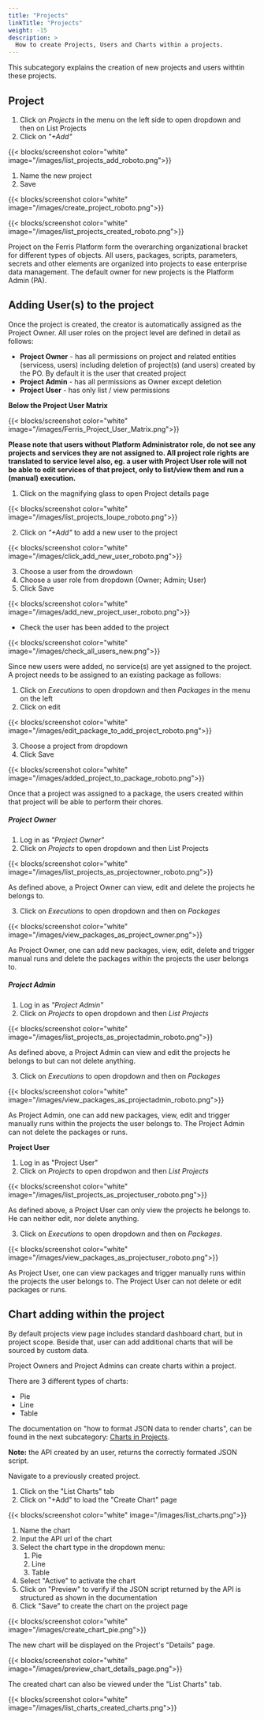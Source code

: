 ```yaml
---
title: "Projects"
linkTitle: "Projects"
weight: -15
description: >
  How to create Projects, Users and Charts within a projects.
---
```


This subcategory explains the creation of new projects and users withtin these projects.

## Project 

1. Click on *Projects* in the menu on the left side to open dropdown and then on List Projects
2. Click on *"+Add"*

{{< blocks/screenshot color="white" image="/images/list_projects_add_roboto.png">}}



1. Name the new project
2. Save

{{< blocks/screenshot color="white" image="/images/create_project_roboto.png">}}


{{< blocks/screenshot color="white" image="/images/list_projects_created_roboto.png">}}



Project on the Ferris Platform form the overarching organizational bracket for different types of objects. All users, packages, scripts, parameters, secrets and other elements are organized into projects to ease enterprise data management. The default owner for new projects is the Platform Admin (PA).  

## Adding User(s) to the project

Once the project is created, the creator is automatically assigned as the Project Owner. All user roles on the project level are defined in detail as follows:

- **Project Owner** -  has all permissions on project and related entities (servicess, users) including deletion of project(s) (and users) created by the PO. By default it is the user that created project
- **Project Admin** - has all permissions as Owner except deletion
- **Project User** - has only list / view permissions

**Below the Project User Matrix**

{{< blocks/screenshot color="white" image="/images/Ferris_Project_User_Matrix.png">}}

**Please note that users without Platform Administrator role, do not see any projects and services they are not assigned to. All project role rights are translated to service level also, eg. a user with Project User role will not be able to edit services of that project, only to list/view them and run a (manual) execution.**

1. Click on the magnifying glass to open Project details page


{{< blocks/screenshot color="white" image="/images/list_projects_loupe_roboto.png">}}


2. Click on *"+Add"* to add a new user to the project

{{< blocks/screenshot color="white" image="/images/click_add_new_user_roboto.png">}}



3. Choose a user from the drowdown 
4. Choose a user role from dropdown (Owner; Admin; User)
5. Click Save

{{< blocks/screenshot color="white" image="/images/add_new_project_user_roboto.png">}}


- Check the user has been added to the project

{{< blocks/screenshot color="white" image="/images/check_all_users_new.png">}}



Since new users were added, no service(s) are yet assigned to the project. A project needs to be assigned to an existing package as follows:

1. Click on *Executions* to open dropdown and then *Packages* in the menu on the left
2. Click on edit

{{< blocks/screenshot color="white" image="/images/edit_package_to_add_project_roboto.png">}}

3. Choose a project from dropdown
4. Click Save

{{< blocks/screenshot color="white" image="/images/added_project_to_package_roboto.png">}}

Once that a project was assigned to a package, the users created within that project will be able to perform their chores.

##### Project Owner

1. Log in as *"Project Owner"*
2. Click on *Projects* to open dropdown and then List Projects

{{< blocks/screenshot color="white" image="/images/list_projects_as_projectowner_roboto.png">}}

As defined above, a Project Owner can  view, edit and delete the projects he belongs to.

3. Click on *Executions* to open dropdown and then on *Packages*

{{< blocks/screenshot color="white" image="/images/view_packages_as_project_owner.png">}}

As Project Owner, one can add new packages, view, edit, delete and trigger manual runs and delete the packages within the projects the user belongs to.

##### Project Admin

1. Log in as *"Project Admin"*
2. Click on *Projects* to open dropdown and then *List Projects*

{{< blocks/screenshot color="white" image="/images/list_projects_as_projectadmin_roboto.png">}}

As defined above, a Project Admin can  view and edit the projects he belongs to but can not delete anything.

3. Click on *Executions* to open dropdown and then on *Packages*

{{< blocks/screenshot color="white" image="/images/view_packages_as_projectadmin_roboto.png">}}

As Project Admin, one can add new packages, view, edit and trigger manually runs within the projects the user belongs to. The Project Admin can not delete the packages or runs.

**Project User**

1. Log in as "Project User"
2. Click on *Projects* to open dropdwon and then *List Projects*

{{< blocks/screenshot color="white" image="/images/list_projects_as_projectuser_roboto.png">}}

As defined above, a Project User can only view the projects he belongs to. He can neither edit, nor delete anything. 

3. Click on *Executions* to open dropdown and then on *Packages*.

{{< blocks/screenshot color="white" image="/images/view_packages_as_projectuser_roboto.png">}}

As Project User, one can view packages and trigger manually runs within the projects the user belongs to. The Project User can not delete or edit packages or runs.

## Chart adding within the project

By default projects view page includes standard dashboard chart, but in project scope. Beside that, user can add additional charts that will be sourced by custom data.

Project Owners and Project Admins can create charts within a project. 

There are 3 different types of charts:

* Pie
* Line
* Table

The documentation on "how to format JSON data to render charts", can be found in the next subcategory: [Charts in Projects](/docs/user-guide/charts_in_projects/ "Charts in Projects").

**Note:** the API created by an user, returns the correctly formated JSON script.

Navigate to a previously created project.

1. Click on the "List Charts" tab 
2. Click on "+Add" to load the "Create Chart" page

{{< blocks/screenshot color="white" image="/images/list_charts.png">}}

1. Name the chart
2. Input the API url of the chart
3. Select the chart type in the dropdown menu:
   1. Pie
   2. Line
   3. Table
4. Select "Active" to activate the chart 
5. Click on "Preview" to verify if the JSON script returned by the API is structured as shown in the documentation
6. Click "Save" to create the chart on the project page

{{< blocks/screenshot color="white" image="/images/create_chart_pie.png">}}

The new chart will be displayed on the Project's "Details" page.

{{< blocks/screenshot color="white" image="/images/preview_chart_details_page.png">}}

The created chart can also be viewed under the "List Charts" tab.

{{< blocks/screenshot color="white" image="/images/list_charts_created_charts.png">}}
